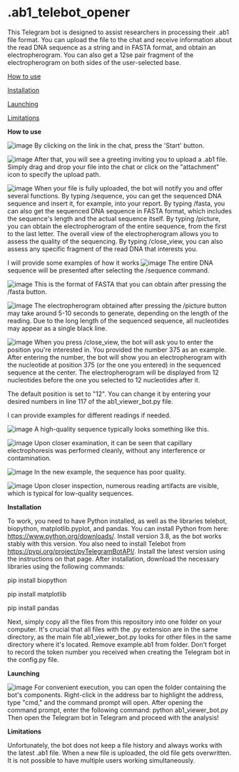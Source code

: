 # .ab1_telebot_opener
This Telegram bot is designed to assist researchers in processing their .ab1 file format. You can upload the file to the chat and receive information about the read DNA sequence as a string and in FASTA format, and obtain an electropherogram. You can also get a 12se pair fragment of the electropherogram on both sides of the user-selected base.


[How to use](#How_to_use)

[Installation](#Installation)

[Launching](#Launching)

[Limitations](#Limitations)

<a name="How to use"></a> 
**How to use**

![image](https://github.com/VsevolodMisyurin/.ab1_telebot_opener/assets/111582251/b4d36e7f-0367-4885-be55-cba85e6e6901)
By clicking on the link in the chat, press the 'Start' button.

![image](https://github.com/VsevolodMisyurin/.ab1_telebot_opener/assets/111582251/f0d77437-6b95-4565-91e6-1a87882df08e)
After that, you will see a greeting inviting you to upload a .ab1 file. Simply drag and drop your file into the chat or click on the "attachment" icon to specify the upload path.

![image](https://github.com/VsevolodMisyurin/.ab1_telebot_opener/assets/111582251/44076aed-0ac5-4411-b438-2f7d64fbfa4e)
When your file is fully uploaded, the bot will notify you and offer several functions. By typing /sequence, you can get the sequenced DNA sequence and insert it, for example, into your report. By typing /fasta, you can also get the sequenced DNA sequence in FASTA format, which includes the sequence's length and the actual sequence itself. By typing /picture, you can obtain the electropherogram of the entire sequence, from the first to the last letter. The overall view of the electropherogram allows you to assess the quality of the sequencing. By typing /close_view, you can also assess any specific fragment of the read DNA that interests you.

I will provide some examples of how it works
![image](https://github.com/VsevolodMisyurin/.ab1_telebot_opener/assets/111582251/80c69fa6-dfa1-44a4-a251-033ad2a862ad)
The entire DNA sequence will be presented after selecting the /sequence command.

![image](https://github.com/VsevolodMisyurin/.ab1_telebot_opener/assets/111582251/93f8054d-ed5d-40be-a253-54fd524ce7ac)
This is the format of FASTA that you can obtain after pressing the /fasta button.

![image](https://github.com/VsevolodMisyurin/.ab1_telebot_opener/assets/111582251/29b36a65-176e-4bd2-a582-9a7fd78cf19c)
The electropherogram obtained after pressing the /picture button may take around 5-10 seconds to generate, depending on the length of the reading. Due to the long length of the sequenced sequence, all nucleotides may appear as a single black line.

![image](https://github.com/VsevolodMisyurin/.ab1_telebot_opener/assets/111582251/3beec6eb-0b42-4dd2-b39d-7d141752e090)
When you press /close_view, the bot will ask you to enter the position you're interested in. You provided the number 375 as an example. After entering the number, the bot will show you an electropherogram with the nucleotide at position 375 (or the one you entered) in the sequenced sequence at the center. The electropherogram will be displayed from 12 nucleotides before the one you selected to 12 nucleotides after it.

The default position is set to "12". You can change it by entering your desired numbers in line 117 of the ab1_viewer_bot.py file.

I can provide examples for different readings if needed.

![image](https://github.com/VsevolodMisyurin/.ab1_telebot_opener/assets/111582251/d7958af5-486a-45d1-a607-ad5e58ba746b)
A high-quality sequence typically looks something like this.

![image](https://github.com/VsevolodMisyurin/.ab1_telebot_opener/assets/111582251/96139db6-91da-4d6d-8949-ced2993a94ab)
Upon closer examination, it can be seen that capillary electrophoresis was performed cleanly, without any interference or contamination.

![image](https://github.com/VsevolodMisyurin/.ab1_telebot_opener/assets/111582251/8b2952ae-6643-42ee-8a3b-27221d11467f)
In the new example, the sequence has poor quality.

![image](https://github.com/VsevolodMisyurin/.ab1_telebot_opener/assets/111582251/baf77d63-c7ed-411f-8168-7080cc9809e1)
Upon closer inspection, numerous reading artifacts are visible, which is typical for low-quality sequences.

<a name="Installation"></a>
**Installation**

To work, you need to have Python installed, as well as the libraries telebot, biopython, matplotlib.pyplot, and pandas.
You can install Python from here: https://www.python.org/downloads/. Install version 3.8, as the bot works stably with this version.
You also need to install Telebot from https://pypi.org/project/pyTelegramBotAPI/. Install the latest version using the instructions on that page.
After installation, download the necessary libraries using the following commands:

pip install biopython

pip install matplotlib

pip install pandas

Next, simply copy all the files from this repository into one folder on your computer. It's crucial that all files with the .py extension are in the same directory, as the main file ab1_viewer_bot.py looks for other files in the same directory where it's located.
Remove example.ab1 from folder.
Don't forget to record the token number you received when creating the Telegram bot in the config.py file.


<a name="Launching"></a>
**Launching**

![image](https://github.com/VsevolodMisyurin/.ab1_telebot_opener/assets/111582251/b59c4172-c8e5-4fc7-b6ac-016f94c05770)
For convenient execution, you can open the folder containing the bot's components. Right-click in the address bar to highlight the address, type "cmd," and the command prompt will open.
After opening the command prompt, enter the following command:
python ab1_viewer_bot.py
Then open the Telegram bot in Telegram and proceed with the analysis!


<a name="Limitations"></a>
**Limitations**

Unfortunately, the bot does not keep a file history and always works with the latest .ab1 file. When a new file is uploaded, the old file gets overwritten. It is not possible to have multiple users working simultaneously.
